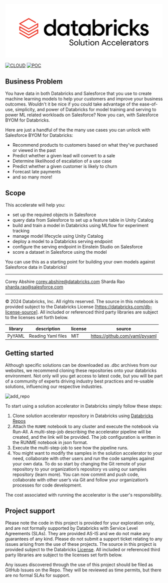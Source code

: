 ![image](https://raw.githubusercontent.com/databricks-industry-solutions/.github/main/profile/solacc_logo_wide.png)

[![CLOUD](https://img.shields.io/badge/CLOUD-ALL-blue?logo=googlecloud&style=for-the-badge)](https://cloud.google.com/databricks)
[![POC](https://img.shields.io/badge/POC-10_days-green?style=for-the-badge)](https://databricks.com/try-databricks)

## Business Problem

You have data in both Databricks and Salesforce that you use to create machine learning models to help your customers and improve your business outcomes. Wouldn't it be nice if you could take advantage of the ease-of-use, simplicity, and power of Databricks for model training and serving to power ML related workloads on Salesforce? Now you can, with Salesforce BYOM for Databricks.

Here are just a handful of the the many use cases you can unlock with Salesforce BYOM for Databricks:

- Recommend products to customers based on what they've purchased or viewed in the past
- Predict whether a given lead will convert to a sale
- Determine likelihood of escalation of a use case
- Predict whether a given customer is likely to churn
- Forecast late payments
- and so many more!

## Scope

This accelerate will help you:

- set up the required objects in Salesforce
- query data from Salesforce to set up a feature table in Unity Catalog
- build and train a model in Databricks using MLflow for experiment tracking
- manage model lifecycle using Unity Catalog
- deploy a model to a Databricks serving endpoint
- configure the serving endpoint in Einstein Studio on Salesforce
- score a dataset in Salesforce using the model

You can use this as a starting point for building your own models against Salesforce data in Databricks!

___
Corey Abshire <corey.abshire@databricks.com>
Sharda Rao <sharda.rao@salesforce.com>
___


&copy; 2024 Databricks, Inc. All rights reserved. The source in this notebook is provided subject to the Databricks License [https://databricks.com/db-license-source].  All included or referenced third party libraries are subject to the licenses set forth below.

| library                                | description             | license    | source                                              |
|----------------------------------------|-------------------------|------------|-----------------------------------------------------|
| PyYAML                                 | Reading Yaml files      | MIT        | https://github.com/yaml/pyyaml                      |

## Getting started

Although specific solutions can be downloaded as .dbc archives from our websites, we recommend cloning these repositories onto your databricks environment. Not only will you get access to latest code, but you will be part of a community of experts driving industry best practices and re-usable solutions, influencing our respective industries. 

<img width="500" alt="add_repo" src="https://user-images.githubusercontent.com/4445837/177207338-65135b10-8ccc-4d17-be21-09416c861a76.png">

To start using a solution accelerator in Databricks simply follow these steps: 

1. Clone solution accelerator repository in Databricks using [Databricks Repos](https://www.databricks.com/product/repos)
2. Attach the `RUNME` notebook to any cluster and execute the notebook via Run-All. A multi-step-job describing the accelerator pipeline will be created, and the link will be provided. The job configuration is written in the RUNME notebook in json format. 
3. Execute the multi-step-job to see how the pipeline runs. 
4. You might want to modify the samples in the solution accelerator to your need, collaborate with other users and run the code samples against your own data. To do so start by changing the Git remote of your repository  to your organization’s repository vs using our samples repository (learn more). You can now commit and push code, collaborate with other user’s via Git and follow your organization’s processes for code development.

The cost associated with running the accelerator is the user's responsibility.


## Project support 

Please note the code in this project is provided for your exploration only, and are not formally supported by Databricks with Service Level Agreements (SLAs). They are provided AS-IS and we do not make any guarantees of any kind. Please do not submit a support ticket relating to any issues arising from the use of these projects. The source in this project is provided subject to the Databricks [License](./LICENSE). All included or referenced third party libraries are subject to the licenses set forth below.

Any issues discovered through the use of this project should be filed as GitHub Issues on the Repo. They will be reviewed as time permits, but there are no formal SLAs for support. 

